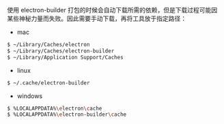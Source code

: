 
使用 electron-builder 打包的时候会自动下载所需的依赖，但是下载过程可能因某些神秘力量而失败。因此需要手动下载，再将工具放于指定路径：

- mac
``` bash
$ ~/Library/Caches/electron
$ ~/Library/Caches/electron-builder
$ ~/Library/Application Support/Caches
```
- linux
``` bash
$ ~/.cache/electron-builder
```
- windows

``` bash
$ %LOCALAPPDATA%\electron\cache
$ %LOCALAPPDATA%\electron-builder\cache
```